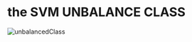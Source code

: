 # the SVM UNBALANCE CLASS

![unbalancedClass](https://github.com/user-attachments/assets/e4dbc1fe-6b8c-40f6-a9ff-93627c327fe1)
